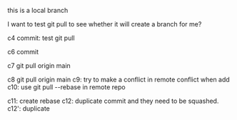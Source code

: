 this is a local branch

I want to test git pull to see whether it will create a branch for me?

c4 commit: test git pull

c6 commit

c7 git pull origin main

c8 git pull origin main
c9: try to make a conflict in remote conflict when add
c10: use git pull --rebase in remote repo

c11: create rebase
c12: duplicate commit and they need to be squashed.
c12': duplicate
